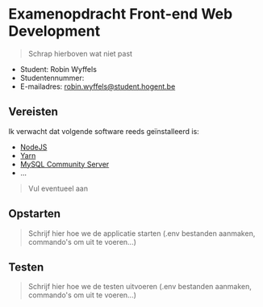 
# Examenopdracht Front-end Web Development

> Schrap hierboven wat niet past

- Student: Robin Wyffels
- Studentennummer: 
- E-mailadres: <robin.wyffels@student.hogent.be>

## Vereisten

Ik verwacht dat volgende software reeds geïnstalleerd is:

- [NodeJS](https://nodejs.org)
- [Yarn](https://yarnpkg.com)
- [MySQL Community Server](https://dev.mysql.com/downloads/mysql/)
- ...

> Vul eventueel aan

## Opstarten

> Schrijf hier hoe we de applicatie starten (.env bestanden aanmaken, commando's om uit te voeren...)

## Testen

> Schrijf hier hoe we de testen uitvoeren (.env bestanden aanmaken, commando's om uit te voeren...)
